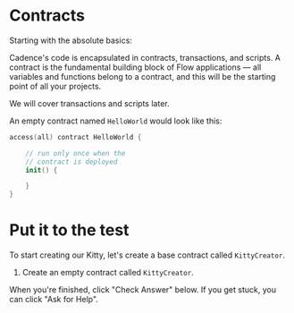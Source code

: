 # Contracts

Starting with the absolute basics:

Cadence's code is encapsulated in contracts, transactions, and scripts. A contract is the fundamental building block of Flow applications — all variables and functions belong to a contract, and this will be the starting point of all your projects.

We will cover transactions and scripts later.

An empty contract named `HelloWorld` would look like this:

```swift
access(all) contract HelloWorld {

    // run only once when the
    // contract is deployed
    init() {

    }
}
```

# Put it to the test

To start creating our Kitty, let's create a base contract called `KittyCreator`.

1. Create an empty contract called `KittyCreator`.

When you're finished, click "Check Answer" below. If you get stuck, you can click "Ask for Help".
